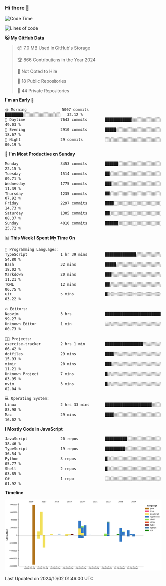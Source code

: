 ### Hi there 👋

<!--
**Clumsy-Coder/Clumsy-Coder** is a ✨ _special_ ✨ repository because its `README.md` (this file) appears on your GitHub profile.

Here are some ideas to get you started:

- 🔭 I’m currently working on ...
- 🌱 I’m currently learning ...
- 👯 I’m looking to collaborate on ...
- 🤔 I’m looking for help with ...
- 💬 Ask me about ...
- 📫 How to reach me: ...
- 😄 Pronouns: ...
- ⚡ Fun fact: ...
-->

<!-- anmol098/waka-readme-stats -->
<!--START_SECTION:waka-->
![Code Time](http://img.shields.io/badge/Code%20Time-896%20hrs%2058%20mins-blue)

![Lines of code](https://img.shields.io/badge/From%20Hello%20World%20I%27ve%20Written-3.4%20million%20lines%20of%20code-blue)

**🐱 My GitHub Data** 

> 📦 7.0 MB Used in GitHub's Storage 
 > 
> 🏆 866 Contributions in the Year 2024
 > 
> 🚫 Not Opted to Hire
 > 
> 📜 18 Public Repositories 
 > 
> 🔑 44 Private Repositories 
 > 
**I'm an Early 🐤** 

```text
🌞 Morning                5007 commits        ████████░░░░░░░░░░░░░░░░░   32.12 % 
🌆 Daytime                7643 commits        ████████████░░░░░░░░░░░░░   49.03 % 
🌃 Evening                2910 commits        █████░░░░░░░░░░░░░░░░░░░░   18.67 % 
🌙 Night                  29 commits          ░░░░░░░░░░░░░░░░░░░░░░░░░   00.19 % 
```
📅 **I'm Most Productive on Sunday** 

```text
Monday                   3453 commits        ██████░░░░░░░░░░░░░░░░░░░   22.15 % 
Tuesday                  1514 commits        ██░░░░░░░░░░░░░░░░░░░░░░░   09.71 % 
Wednesday                1775 commits        ███░░░░░░░░░░░░░░░░░░░░░░   11.39 % 
Thursday                 1235 commits        ██░░░░░░░░░░░░░░░░░░░░░░░   07.92 % 
Friday                   2297 commits        ████░░░░░░░░░░░░░░░░░░░░░   14.73 % 
Saturday                 1305 commits        ██░░░░░░░░░░░░░░░░░░░░░░░   08.37 % 
Sunday                   4010 commits        ██████░░░░░░░░░░░░░░░░░░░   25.72 % 
```


📊 **This Week I Spent My Time On** 

```text
💬 Programming Languages: 
TypeScript               1 hr 39 mins        ██████████████░░░░░░░░░░░   54.80 % 
Bash                     32 mins             █████░░░░░░░░░░░░░░░░░░░░   18.02 % 
Markdown                 20 mins             ███░░░░░░░░░░░░░░░░░░░░░░   11.21 % 
TOML                     12 mins             ██░░░░░░░░░░░░░░░░░░░░░░░   06.75 % 
Git                      5 mins              █░░░░░░░░░░░░░░░░░░░░░░░░   03.22 % 

🔥 Editors: 
Neovim                   3 hrs               █████████████████████████   99.27 % 
Unknown Editor           1 min               ░░░░░░░░░░░░░░░░░░░░░░░░░   00.73 % 

🐱‍💻 Projects: 
exercise-tracker         2 hrs 1 min         █████████████████░░░░░░░░   66.42 % 
dotfiles                 29 mins             ████░░░░░░░░░░░░░░░░░░░░░   15.93 % 
mimir                    20 mins             ███░░░░░░░░░░░░░░░░░░░░░░   11.21 % 
Unknown Project          7 mins              █░░░░░░░░░░░░░░░░░░░░░░░░   03.95 % 
nvim                     3 mins              █░░░░░░░░░░░░░░░░░░░░░░░░   02.04 % 

💻 Operating System: 
Linux                    2 hrs 33 mins       █████████████████████░░░░   83.98 % 
Mac                      29 mins             ████░░░░░░░░░░░░░░░░░░░░░   16.02 % 
```

**I Mostly Code in JavaScript** 

```text
JavaScript               20 repos            ██████████░░░░░░░░░░░░░░░   38.46 % 
TypeScript               19 repos            █████████░░░░░░░░░░░░░░░░   36.54 % 
Python                   3 repos             █░░░░░░░░░░░░░░░░░░░░░░░░   05.77 % 
Shell                    2 repos             █░░░░░░░░░░░░░░░░░░░░░░░░   03.85 % 
C#                       1 repo              ░░░░░░░░░░░░░░░░░░░░░░░░░   01.92 % 
```



**Timeline**

![Lines of Code chart](https://raw.githubusercontent.com/Clumsy-Coder/Clumsy-Coder/main/assets/bar_graph.png)


 Last Updated on 2024/10/02 01:46:00 UTC
<!--END_SECTION:waka-->
